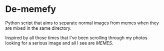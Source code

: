 # De-memefy

Python script that aims to separate normal images from memes when they are mixed in the same directory.

Inspired by all those times that I've been scrolling through my photos looking for a serious image and all I see are _MEMES_.